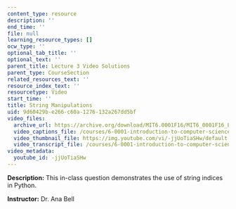 ```yaml
---
content_type: resource
description: ''
end_time: ''
file: null
learning_resource_types: []
ocw_type: ''
optional_tab_title: ''
optional_text: ''
parent_title: Lecture 3 Video Solutions
parent_type: CourseSection
related_resources_text: ''
resource_index_text: ''
resourcetype: Video
start_time: ''
title: String Manipulations
uid: 9d60429b-e266-c60a-1276-132a267dd5bf
video_files:
  archive_url: https://archive.org/download/MIT6.0001F16/MIT6_0001F16_Lecture_03_exercise_01_300k.mp4
  video_captions_file: /courses/6-0001-introduction-to-computer-science-and-programming-in-python-fall-2016/07028c1bbcf759b2929b138cf76bd87b_-jjUoTiaSHw.vtt
  video_thumbnail_file: https://img.youtube.com/vi/-jjUoTiaSHw/default.jpg
  video_transcript_file: /courses/6-0001-introduction-to-computer-science-and-programming-in-python-fall-2016/7ff9a2472e419158191dab60691b41cf_-jjUoTiaSHw.pdf
video_metadata:
  youtube_id: -jjUoTiaSHw
---
```


**Description:** This in-class question demonstrates the use of string indices in Python.

**Instructor:** Dr. Ana Bell